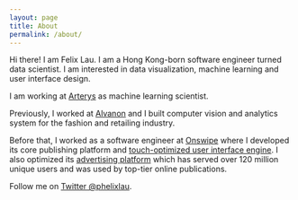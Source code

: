 ```yaml
---
layout: page
title: About
permalink: /about/
---
```


Hi there! I am Felix Lau. I am a Hong Kong-born software engineer turned data scientist. I am interested in data visualization, machine learning and user interface design.

I am working at [Arterys](https://arterys.com/) as machine learning scientist.

Previously, I worked at [Alvanon](http://alvanon.com/) and I built computer vision and analytics system for the fashion and retailing industry.

Before that, I worked as a software engineer at [Onswipe](https://angel.co/onswipe) where I developed its core publishing platform and [touch-optimized user interface engine](https://vimeo.com/44825526). I also optimized its [advertising platform](https://vimeo.com/41152592) which has served over 120 million unique users and was used by top-tier online publications.

Follow me on [Twitter @phelixlau](https://twitter.com/phelixlau).
